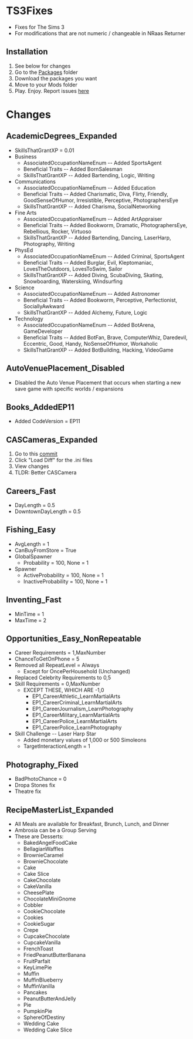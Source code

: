 # TS3Fixes

+ Fixes for The Sims 3
+ For modifications that are not numeric / changeable in NRaas Returner

## Installation

1. See below for changes
2. Go to the [Packages](https://github.com/VMPYRC/TS3Fixes/tree/main/Packages) folder
3. Download the packages you want
4. Move to your Mods folder
5. Play. Enjoy. Report issues [here](https://github.com/VMPYRC/TS3Fixes/issues)

# Changes

## AcademicDegrees_Expanded

+ SkillsThatGrantXP = 0.01
+ Business
  + AssociatedOccupationNameEnum -- Added SportsAgent
  + Beneficial Traits -- Added BornSalesman
  + SkillsThatGrantXP -- Added Bartending, Logic, Writing
+ Communications
  + AssociatedOccupationNameEnum -- Added Education
  + Beneficial Traits -- Added Charismatic, Diva, Flirty, Friendly, GoodSenseOfHumor, Irresistible, Perceptive, PhotographersEye
  + SkillsThatGrantXP -- Added Charisma, SocialNetworking
+ Fine Arts
  + AssociatedOccupationNameEnum -- Added ArtAppraiser
  + Beneficial Traits -- Added Bookworm, Dramatic, PhotographersEye, Rebellious, Rocker, Virtuoso
  + SkillsThatGrantXP -- Added Bartending, Dancing, LaserHarp, Photography, Writing
+ PhysEd
  + AssociatedOccupationNameEnum -- Added Criminal, SportsAgent
  + Beneficial Traits -- Added Burglar, Evil, Kleptomaniac, LovesTheOutdoors, LovesToSwim, Sailor
  + SkillsThatGrantXP -- Added Diving, ScubaDiving, Skating, Snowboarding, Waterskiing, Windsurfing
+ Science
  + AssociatedOccupationNameEnum -- Added Astronomer
  + Beneficial Traits -- Added Bookworm, Perceptive, Perfectionist, SociallyAwkward
  + SkillsThatGrantXP -- Added Alchemy, Future, Logic
+ Technology
  + AssociatedOccupationNameEnum -- Added BotArena, GameDeveloper
  + Beneficial Traits -- Added BotFan, Brave, ComputerWhiz, Daredevil, Eccentric, Good, Handy, NoSenseOfHumor, Workaholic
  + SkillsThatGrantXP -- Added BotBuilding, Hacking, VideoGame

## AutoVenuePlacement_Disabled

+ Disabled the Auto Venue Placement that occurs when starting a new save game with specific worlds / expansions

## Books_AddedEP11

+ Added CodeVersion = EP11

## CASCameras_Expanded

1. Go to this [commit](https://github.com/VMPYRC/TS3Fixes/commit/4f57d42f38897ad548ce2b233fc442d56cdc1564)
2. Click "Load Diff" for the .ini files
3. View changes
4. TLDR: Better CASCamera

## Careers_Fast

+ DayLength = 0.5
+ DowntownDayLength = 0.5

## Fishing_Easy

+ AvgLength = 1
+ CanBuyFromStore = True
+ GlobalSpawner
  + Probability = 100, None = 1
+ Spawner
  + ActiveProbability = 100, None = 1
  + InactiveProbability = 100, None = 1

## Inventing_Fast

+ MinTime = 1
+ MaxTime = 2

## Opportunities_Easy_NonRepeatable

+ Career Requirements = 1,MaxNumber
+ ChanceToGetOnPhone = 5
+ Removed all RepeatLevel = Always
  + Except for OncePerHousehold (Unchanged)
+ Replaced Celebrity Requirements to 0,5
+ Skill Requirements = 0,MaxNumber
  + EXCEPT THESE, WHICH ARE -1,0
    + EP1_CareerAthletic_LearnMartialArts
    + EP1_CareerCriminal_LearnMartialArts
    + EP1_CareerJournalism_LearnPhotography
    + EP1_CareerMilitary_LearnMartialArts
    + EP1_CareerPolice_LearnMartialArts
    + EP1_CareerPolice_LearnPhotography
+ Skill Challenge -- Laser Harp Star
  + Added monetary values of 1,000 or 500 Simoleons
  + TargetInteractionLength = 1

## Photography_Fixed

+ BadPhotoChance = 0
+ Dropa Stones fix
+ Theatre fix

## RecipeMasterList_Expanded

+ All Meals are available for Breakfast, Brunch, Lunch, and Dinner
+ Ambrosia can be a Group Serving
+ These are Desserts:
  + BakedAngelFoodCake
  + BellagianWaffles
  + BrownieCaramel
  + BrownieChocolate
  + Cake
  + Cake Slice
  + CakeChocolate
  + CakeVanilla
  + CheesePlate
  + ChocolateMiniGnome
  + Cobbler
  + CookieChocolate
  + Cookies
  + CookieSugar
  + Crepe
  + CupcakeChocolate
  + CupcakeVanilla
  + FrenchToast
  + FriedPeanutButterBanana
  + FruitParfait
  + KeyLimePie
  + Muffin
  + MuffinBlueberry
  + MuffinVanilla
  + Pancakes
  + PeanutButterAndJelly
  + Pie
  + PumpkinPie
  + SphereOfDestiny
  + Wedding Cake
  + Wedding Cake Slice
